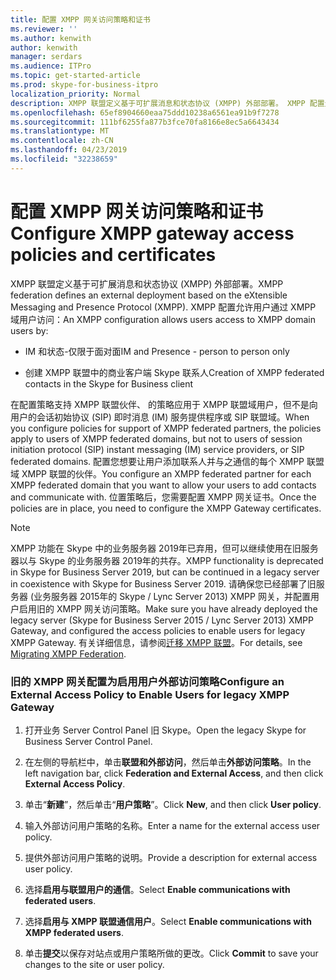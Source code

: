 ```yaml
---
title: 配置 XMPP 网关访问策略和证书
ms.reviewer: ''
ms.author: kenwith
author: kenwith
manager: serdars
ms.audience: ITPro
ms.topic: get-started-article
ms.prod: skype-for-business-itpro
localization_priority: Normal
description: XMPP 联盟定义基于可扩展消息和状态协议 (XMPP) 外部部署。 XMPP 配置允许用户通过 XMPP 域用户访问：
ms.openlocfilehash: 65ef8904660eaa75ddd10238a6561ea91b9f7278
ms.sourcegitcommit: 111bf6255fa877b3fce70fa8166e8ec5a6643434
ms.translationtype: MT
ms.contentlocale: zh-CN
ms.lasthandoff: 04/23/2019
ms.locfileid: "32238659"
---
```

# <a name="configure-xmpp-gateway-access-policies-and-certificates"></a><span data-ttu-id="b4dcb-104">配置 XMPP 网关访问策略和证书</span><span class="sxs-lookup"><span data-stu-id="b4dcb-104">Configure XMPP gateway access policies and certificates</span></span>

<span data-ttu-id="b4dcb-105">XMPP 联盟定义基于可扩展消息和状态协议 (XMPP) 外部部署。</span><span class="sxs-lookup"><span data-stu-id="b4dcb-105">XMPP federation defines an external deployment based on the eXtensible Messaging and Presence Protocol (XMPP).</span></span> <span data-ttu-id="b4dcb-106">XMPP 配置允许用户通过 XMPP 域用户访问：</span><span class="sxs-lookup"><span data-stu-id="b4dcb-106">An XMPP configuration allows users access to XMPP domain users by:</span></span>
  
- <span data-ttu-id="b4dcb-107">IM 和状态-仅限于面对面</span><span class="sxs-lookup"><span data-stu-id="b4dcb-107">IM and Presence - person to person only</span></span>
    
- <span data-ttu-id="b4dcb-108">创建 XMPP 联盟中的商业客户端 Skype 联系人</span><span class="sxs-lookup"><span data-stu-id="b4dcb-108">Creation of XMPP federated contacts in the Skype for Business client</span></span>
    
<span data-ttu-id="b4dcb-109">在配置策略支持 XMPP 联盟伙伴、 的策略应用于 XMPP 联盟域用户，但不是向用户的会话初始协议 (SIP) 即时消息 (IM) 服务提供程序或 SIP 联盟域。</span><span class="sxs-lookup"><span data-stu-id="b4dcb-109">When you configure policies for support of XMPP federated partners, the policies apply to users of XMPP federated domains, but not to users of session initiation protocol (SIP) instant messaging (IM) service providers, or SIP federated domains.</span></span> <span data-ttu-id="b4dcb-110">配置您想要让用户添加联系人并与之通信的每个 XMPP 联盟域 XMPP 联盟的伙伴。</span><span class="sxs-lookup"><span data-stu-id="b4dcb-110">You configure an XMPP federated partner for each XMPP federated domain that you want to allow your users to add contacts and communicate with.</span></span> <span data-ttu-id="b4dcb-111">位置策略后，您需要配置 XMPP 网关证书。</span><span class="sxs-lookup"><span data-stu-id="b4dcb-111">Once the policies are in place, you need to configure the XMPP Gateway certificates.</span></span> 
  
> [!NOTE]
> <span data-ttu-id="b4dcb-112">XMPP 功能在 Skype 中的业务服务器 2019年已弃用，但可以继续使用在旧服务器以与 Skype 的业务服务器 2019年的共存。</span><span class="sxs-lookup"><span data-stu-id="b4dcb-112">XMPP functionality is deprecated in Skype for Business Server 2019, but can be continued in a legacy server in coexistence with Skype for Business Server 2019.</span></span> <span data-ttu-id="b4dcb-113">请确保您已经部署了旧服务器 (业务服务器 2015年的 Skype / Lync Server 2013) XMPP 网关，并配置用户启用旧的 XMPP 网关访问策略。</span><span class="sxs-lookup"><span data-stu-id="b4dcb-113">Make sure you have already deployed the legacy server (Skype for Business Server 2015 / Lync Server 2013) XMPP Gateway, and configured the access policies to enable users for legacy XMPP Gateway.</span></span> <span data-ttu-id="b4dcb-114">有关详细信息，请参阅[迁移 XMPP 联盟](migrating-xmpp-federation.md)。</span><span class="sxs-lookup"><span data-stu-id="b4dcb-114">For details, see [Migrating XMPP Federation](migrating-xmpp-federation.md).</span></span> 
  
### <a name="configure-an-external-access-policy-to-enable-users-for-legacy-xmpp-gateway"></a><span data-ttu-id="b4dcb-115">旧的 XMPP 网关配置为启用用户外部访问策略</span><span class="sxs-lookup"><span data-stu-id="b4dcb-115">Configure an External Access Policy to Enable Users for legacy XMPP Gateway</span></span>

1. <span data-ttu-id="b4dcb-116">打开业务 Server Control Panel 旧 Skype。</span><span class="sxs-lookup"><span data-stu-id="b4dcb-116">Open the legacy Skype for Business Server Control Panel.</span></span>
    
2. <span data-ttu-id="b4dcb-117">在左侧的导航栏中，单击**联盟和外部访问**，然后单击**外部访问策略**。</span><span class="sxs-lookup"><span data-stu-id="b4dcb-117">In the left navigation bar, click **Federation and External Access**, and then click **External Access Policy**.</span></span>
    
3. <span data-ttu-id="b4dcb-118">单击“**新建**”，然后单击“**用户策略**”。</span><span class="sxs-lookup"><span data-stu-id="b4dcb-118">Click **New**, and then click **User policy**.</span></span>
    
4. <span data-ttu-id="b4dcb-119">输入外部访问用户策略的名称。</span><span class="sxs-lookup"><span data-stu-id="b4dcb-119">Enter a name for the external access user policy.</span></span>
    
5. <span data-ttu-id="b4dcb-120">提供外部访问用户策略的说明。</span><span class="sxs-lookup"><span data-stu-id="b4dcb-120">Provide a description for external access user policy.</span></span>
    
6. <span data-ttu-id="b4dcb-121">选择**启用与联盟用户的通信**。</span><span class="sxs-lookup"><span data-stu-id="b4dcb-121">Select **Enable communications with federated users**.</span></span>
    
7. <span data-ttu-id="b4dcb-122">选择**启用与 XMPP 联盟通信用户**。</span><span class="sxs-lookup"><span data-stu-id="b4dcb-122">Select **Enable communications with XMPP federated users**.</span></span>
    
8. <span data-ttu-id="b4dcb-123">单击**提交**以保存对站点或用户策略所做的更改。</span><span class="sxs-lookup"><span data-stu-id="b4dcb-123">Click **Commit** to save your changes to the site or user policy.</span></span> 
    

